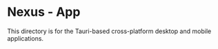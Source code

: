 # Nexus - App

This directory is for the Tauri-based cross-platform desktop and mobile applications.